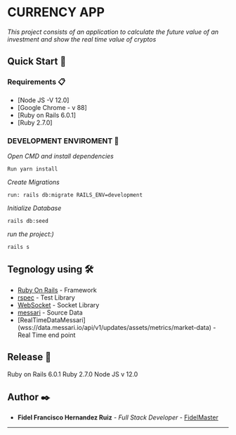 # CURRENCY APP

_This project consists of an application to calculate the future value of an investment and show the real time value of cryptos_

## Quick Start 🚀


### Requirements 📋

* [Node JS -V 12.0]  
* [Google Chrome - v 88] 
* [Ruby on Rails 6.0.1]
* [Ruby 2.7.0]
 

### DEVELOPMENT ENVIROMENT 🔧

_Open CMD and install dependencies_

 
```
Run yarn install
```
_Create Migrations_
```
run: rails db:migrate RAILS_ENV=development 
```
_Initialize Database_

```
rails db:seed
```

_run the project:)_

```
rails s
```
 
 

## Tegnology using 🛠️

 

* [Ruby On Rails](https://rubyonrails.org/) - Framework
* [rspec](https://rspec.info/) - Test Library
* [WebSocket](https://developer.mozilla.org/es/docs/Web/API/WebSocket) - Socket Library
* [messari](https://messari.io/api) -  Source Data
* [RealTimeDataMessari] (wss://data.messari.io/api/v1/updates/assets/metrics/market-data) -  Real Time end point
 

 
 

## Release 📌
Ruby on Rails 6.0.1
Ruby 2.7.0
Node JS v 12.0

## Author ✒️


* **Fidel Francisco Hernandez Ruiz** - *Full Stack Developer* - [FidelMaster](https://github.com/FidelMaster)
 
 
 



--- 